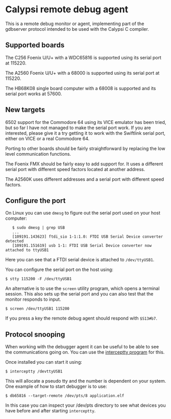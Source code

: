 # Calypsi remote debug agent

This is a remote debug monitor or agent, implementing part of the gdbserver
protocol intended to be used with the Calypsi C compiler.

## Supported boards

The C256 Foenix U/U+ with a WDC65816 is supported using its serial
port at 115220.

The A2560 Foenix U/U+ with a 68000 is supported using its serial
port at 115220.

The HB68K08 single board computer with a 68008 is supported and its
serial port works at 57600.

## New targets

6502 support for the Commodore 64 using its VICE emulator has been
tried, but so far I have not managed to make the serial port work.
If you are interested, please give it a try getting it to work
with the Swiftlink serial port, either on VICE or a real Commodore 64.

Porting to other boards should be fairly straightforward by replacing
the low level communication functions.

The Foenix FMX should be fairly easy to add support for. It uses a
different serial port with different speed factors located at
another address.

The A2560K uses different addresses and a serial port with different
speed factors.



## Configure the port

On Linux you can use `dmesg` to figure out the serial port used on
your host computer:

```
   $ sudo dmesg | grep USB
   ...
   [109191.143623] ftdi_sio 1-1:1.0: FTDI USB Serial Device converter detected
   [109191.151619] usb 1-1: FTDI USB Serial Device converter now attached to ttyUSB1
```

Here you can see that a FTDI serial device is attached to
``/dev/ttyUSB1``.

You can configure the serial port on the host using:

```
$ stty 115200 -F /dev/ttyUSB1
```

An alternative is to use the `screen` utility program, which opens a
terminal session. This also sets up the serial port and you can also
test that the monitor responds to input.

```
$ screen /dev/ttyUSB1 115200
```

If you press a key the remote debug agent should respond with `$S13#b7`.

## Protocol snooping

When working with the debugger agent it can be useful to be able to
see the communications going on. You can use the
[interceptty program](https://github.com/geoffmeyers/interceptty)
for this.

Once installed you can start it using:

```
$ interceptty /devttyUSB1
```

This will allocate a pseudo tty and the number is dependent on your
system. One example of how to start debugger is to use:

```
$ db65816 --target-remote /dev/pts/8 application.elf
```

In this case you can inspect your /dev/pts directory to see what
devices you have before and after starting `interceptty`.
